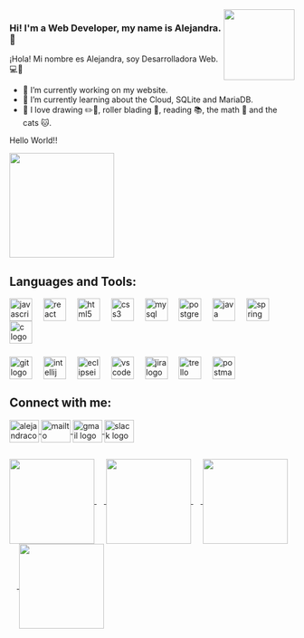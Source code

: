 <img align="right" height="125" src="https://media0.giphy.com/media/v1.Y2lkPTc5MGI3NjExbmFhOHYzeGpudjA4azg5ZXl1YTBxODllZWMzaTNxdHpqN2tyYXpmbyZlcD12MV9pbnRlcm5hbF9naWZfYnlfaWQmY3Q9cw/cDZJ17fbzWVle68VCB/giphy.webp"  />

### **Hi! I'm a Web Developer, my name is Alejandra.** 👋

¡Hola! Mi nombre es Alejandra, soy Desarrolladora Web. :computer::blue_heart:

- 🔭 I’m currently working on my website.
- 🌱 I’m currently learning about the Cloud, SQLite and MariaDB.
- 💞 I love drawing ✏️🎨, roller blading 🏃, reading 📚, the math 📝 and the cats 🐱.

<p align="left">Hello World!!</p>
<img align="center" height="185" 
src="https://media4.giphy.com/media/v1.Y2lkPTc5MGI3NjExOHpjaHJzbGttNjhkZGMxNGdhOGFrZDlxNXc5Nm42MWZxNzBzbWhwaiZlcD12MV9pbnRlcm5hbF9naWZfYnlfaWQmY3Q9Zw/26u4nJPf0JtQPdStq/giphy.webp"  />

###
## Languages and Tools:

<div align="left">
  <img align="center" src="https://cdn.jsdelivr.net/gh/devicons/devicon/icons/javascript/javascript-original.svg" height="40" alt="javascript logo"  />
   <img width="12" />
  <img align="center" src="https://cdn.jsdelivr.net/gh/devicons/devicon/icons/react/react-original.svg" height="40" alt="react logo"  />
   <img width="12" />
  <img align="center" src="https://cdn.jsdelivr.net/gh/devicons/devicon/icons/html5/html5-original.svg" height="40" alt="html5 logo"  />
   <img width="12" />
   <img align="center" src="https://cdn.jsdelivr.net/gh/devicons/devicon/icons/css3/css3-original.svg" height="40" alt="css3 logo"  />
   <img width="12" />
  <img align="center" src="https://cdn.jsdelivr.net/gh/devicons/devicon/icons/mysql/mysql-original.svg" height="40" alt="mysql logo"  />
   <img width="12" />
   <img align="center" src="https://cdn.jsdelivr.net/gh/devicons/devicon/icons/postgresql/postgresql-original.svg" height="40" alt="postgresql logo"  />
    <img width="12" />
  <img align="center" src="https://cdn.jsdelivr.net/gh/devicons/devicon/icons/java/java-original.svg" height="40" alt="java logo"  />
  <img width="12" />
  <img align="center" src="https://cdn.jsdelivr.net/gh/devicons/devicon/icons/spring/spring-original.svg" height="40" alt="spring logo"  />
   <img width="12" />
  <img align="center" src="https://cdn.jsdelivr.net/gh/devicons/devicon/icons/c/c-original.svg" height="40" alt="c logo"  />

</div>

###
  
</div>

###

###

<div align="left">
  <img align="center" src="https://cdn.jsdelivr.net/gh/devicons/devicon/icons/git/git-original.svg" height="40" alt="git logo"  />
   <img width="12" />
  <img align="center" src="https://cdn.jsdelivr.net/gh/devicons/devicon/icons/intellij/intellij-original.svg" height="40" alt="intellij logo"  />
   <img width="12" />
  <img align="center" src="https://skillicons.dev/icons?i=eclipse" height="40" alt="eclipseide logo"  />
    <img width="12" />
  <img align="center" src="https://cdn.jsdelivr.net/gh/devicons/devicon/icons/vscode/vscode-original.svg" height="40" alt="vscode logo"  />
   <img width="12" />
  <img align="center" src="https://cdn.jsdelivr.net/gh/devicons/devicon/icons/jira/jira-original.svg" height="40" alt="jira logo"  />
   <img width="12" />
  <img align="center" src="https://cdn.simpleicons.org/trello/0052CC" height="40" alt="trello logo"  />
   <img width="12" />
  <img align="center" src="https://skillicons.dev/icons?i=postman" height="40" alt="postman logo"  />
   <div align="left">
</div>
  
###

</div>

###

<div align="left">
</div>

###
## Connect with me:
<div align="left">
     <a href="https://www.linkedin.com/in/alejandraconb/" target="blank"><img align="center" src="https://cdn.jsdelivr.net/gh/devicons/devicon/icons/linkedin/linkedin-original.svg" width="52" height="40" alt="alejandraconb"  /> 
    <a href="mailto: alejandraconb@hotmail.com" target="blank"><img align="center" src="https://raw.githubusercontent.com/maurodesouza/profile-readme-generator/master/src/assets/icons/social/microsoft-outlook/default.svg" width="52" height="40" alt="mailto"  />     
  <img align="center" src="https://raw.githubusercontent.com/maurodesouza/profile-readme-generator/master/src/assets/icons/social/gmail/default.svg" width="52" height="40" alt="gmail logo"  />
  <img align="center" src="https://raw.githubusercontent.com/maurodesouza/profile-readme-generator/master/src/assets/icons/social/slack/default.svg" width="52" height="40" alt="slack logo"  /> 
   <div align="left">
</div>

##

<div align="left">
</div>

###
<div align="left">
<img align="center" height="150" src="https://media2.giphy.com/media/v1.Y2lkPTc5MGI3NjExdnAzbGhzZWtlY2E3ZDJwbHNoMGk4ejIyN2YzbjR5Zmh2bGVteHp2dCZlcD12MV9pbnRlcm5hbF9naWZfYnlfaWQmY3Q9Zw/hENDkVRxKsctCpuAun/giphy.webp"  />
<img width="13" />
<img align="center" height="150" src="https://media1.giphy.com/media/v1.Y2lkPTc5MGI3NjExeGs1bzhxc3Z2MHd4ejVoOXY3NHNmczI5a3plMWlqZ282NXQ3OWV6cSZlcD12MV9pbnRlcm5hbF9naWZfYnlfaWQmY3Q9Zw/NFA61GS9qKZ68/giphy.webp"  />
<img width="13" />
<img align="center" height="150" src="https://media4.giphy.com/media/v1.Y2lkPTc5MGI3NjExOGRob2d2MmtyM3huNmd6Nm1sYzQ0b2F6aDg4ZjQ2NzA5OWl4YnZyeSZlcD12MV9pbnRlcm5hbF9naWZfYnlfaWQmY3Q9Zw/VbnUQpnihPSIgIXuZv/giphy.webp"  />
<img width="13" />
<img align="center" height="150" src="https://media3.giphy.com/media/v1.Y2lkPTc5MGI3NjExMm1iZmFkdzNhY3Jod3p4ZWd4NGI2MmM1NGFkZ3lseW13em8zdTUydyZlcD12MV9pbnRlcm5hbF9naWZfYnlfaWQmY3Q9Zw/sthmCnCpfr8M8jtTQy/giphy.webp"  />
  <div align="left">
</div>

###

</div>

###
